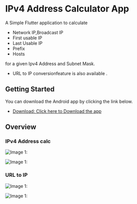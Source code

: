 # IPv4 Address Calculator App

A Simple Flutter application to calculate
-  Network IP,Broadcast IP
- First usable IP
- Last Usable IP
- Prefix
- Hosts  
   
for a given Ipv4 Address and Subnet Mask.

- URL to IP conversionfeature  is also available .

## Getting Started

You can download the Android app by clicking the link below.  

- [Download: Click here to Download the  app](https://drive.google.com/file/d/1Rrsbr_6HV1iDp0p10RI1ToIL9l8GCIoW/view?usp=sharing)


## Overview  
  
### IPv4 Address calc



![Image 1: ](scrnshots/scrnshot1.jpg)
  
  
  

![Image 1: ](scrnshots/scrnshot2.jpg)
  
  
### URL to IP  
  
  

![Image 1: ](scrnshots/scrnshot3.jpg)




![Image 1: ](scrnshots/scrnshot3.jpg)
